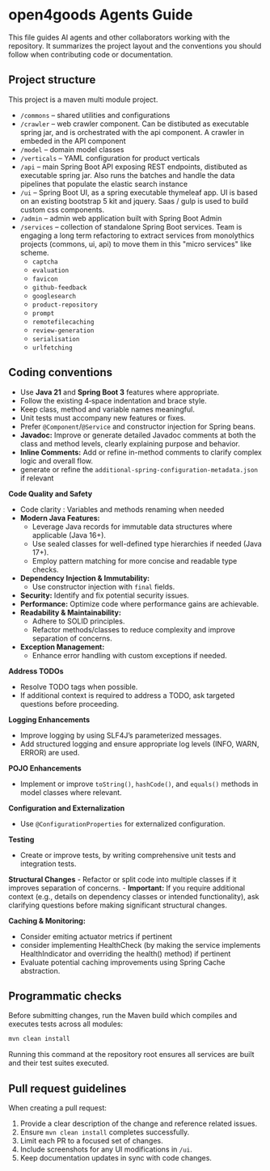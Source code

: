 # open4goods Agents Guide

This file guides AI agents and other collaborators working with the repository.
It summarizes the project layout and the conventions you should follow when contributing code or documentation.

## Project structure

This project is a maven multi module project.

- `/commons` – shared utilities and configurations
- `/crawler` – web crawler component. Can be distibuted as executable spring jar, and is orchestrated with the api component. A crawler in embeded in the API component 
- `/model` – domain model classes
- `/verticals` – YAML configuration for product verticals
- `/api` – main Spring Boot API exposing REST endpoints, distibuted as executable spring jar. Also runs the batches and handle the data pipelines that populate the elastic search instance
- `/ui` – Spring Boot UI, as a spring executable thymeleaf app. UI is based on an existing bootstrap 5 kit and jquery. Saas / gulp is used to build custom css components.
- `/admin` – admin web application built with Spring Boot Admin
- `/services` – collection of standalone Spring Boot services. Team is engaging a long term refactoring to extract services from monolythics projects (commons, ui, api) to move them in this "micro services" like scheme.
    - `captcha`
    - `evaluation`
    - `favicon`
    - `github-feedback`
    - `googlesearch`
    - `product-repository`
    - `prompt`
    - `remotefilecaching`
    - `review-generation`
    - `serialisation`
    - `urlfetching`


## Coding conventions

- Use **Java 21** and **Spring Boot 3** features where appropriate.
- Follow the existing 4‑space indentation and brace style.
- Keep class, method and variable names meaningful.
- Unit tests must accompany new features or fixes.
- Prefer `@Component`/`@Service` and constructor injection for Spring beans.
- **Javadoc:** Improve or generate detailed Javadoc comments at both the class and method levels, clearly explaining purpose and behavior.
- **Inline Comments:** Add or refine in-method comments to clarify complex logic and overall flow.
- generate or refine the `additional-spring-configuration-metadata.json` if relevant

**Code Quality and Safety**
   - Code clarity : Variables and methods renaming when needed
   - **Modern Java Features:**
     - Leverage Java records for immutable data structures where applicable (Java 16+).
     - Use sealed classes for well-defined type hierarchies if needed (Java 17+).
     - Employ pattern matching for more concise and readable type checks.
   - **Dependency Injection & Immutability:**
     - Use constructor injection with `final` fields.
   - **Security:** Identify and fix potential security issues.
   - **Performance:** Optimize code where performance gains are achievable.
   - **Readability & Maintainability:**
     - Adhere to SOLID principles.
     - Refactor methods/classes to reduce complexity and improve separation of concerns.
   - **Exception Management:**
     - Enhance error handling with custom exceptions if needed.

**Address TODOs**
   - Resolve TODO tags when possible.
   - If additional context is required to address a TODO, ask targeted questions before proceeding.

**Logging Enhancements**
   - Improve logging by using SLF4J’s parameterized messages.
   - Add structured logging and ensure appropriate log levels (INFO, WARN, ERROR) are used.

**POJO Enhancements**
   - Implement or improve `toString()`, `hashCode()`, and `equals()` methods in model classes where relevant.

**Configuration and Externalization**
   - Use `@ConfigurationProperties` for externalized configuration.


**Testing**
   - Create or improve tests, by writing comprehensive unit tests and integration tests.

**Structural Changes**
    - Refactor or split code into multiple classes if it improves separation of concerns.
    - **Important:** If you require additional context (e.g., details on dependency classes or intended functionality), ask clarifying questions before making significant structural changes.

**Caching & Monitoring:**
  - Consider emiting actuator metrics if pertinent
  - consider implementing HealthCheck (by making the service implements HealthIndicator and overriding the health() method) if pertinent
  - Evaluate potential caching improvements using Spring Cache abstraction.





## Programmatic checks

Before submitting changes, run the Maven build which compiles and executes tests across all modules:

```bash
mvn clean install
```

Running this command at the repository root ensures all services are built and their test suites executed.

## Pull request guidelines

When creating a pull request:

1. Provide a clear description of the change and reference related issues.
2. Ensure `mvn clean install` completes successfully.
3. Limit each PR to a focused set of changes.
4. Include screenshots for any UI modifications in `/ui`.
5. Keep documentation updates in sync with code changes.